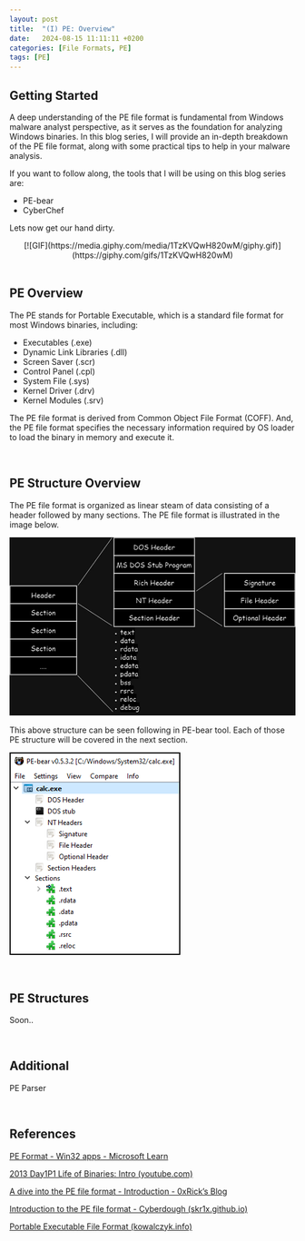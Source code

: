 ```yaml
---
layout:	post
title:  "(I) PE: Overview"
date:   2024-08-15 11:11:11 +0200
categories: [File Formats, PE]
tags: [PE]
---
```


## Getting Started

A deep understanding of the PE file format is fundamental from Windows malware analyst perspective, as it serves as the foundation for analyzing Windows binaries. In this blog series, I will provide an in-depth breakdown of the PE file format, along with some practical tips to help in your malware analysis.

If you want to follow along, the tools that I will be using on this blog series are:

- PE-bear
- CyberChef

Lets now get our hand dirty.

<center>
  [![GIF](https://media.giphy.com/media/1TzKVQwH820wM/giphy.gif)](https://giphy.com/gifs/1TzKVQwH820wM)
</center>


<br>

## PE Overview

The PE stands for Portable Executable, which is a standard file format for most Windows binaries, including:

- Executables (.exe)
- Dynamic Link Libraries (.dll)
- Screen Saver (.scr)
- Control Panel (.cpl)
- System File (.sys)
- Kernel Driver (.drv)
- Kernel Modules (.srv)

The PE file format is derived from Common Object File Format (COFF). And, the PE file format specifies the necessary information required by OS loader to load the binary in memory and execute it.

<br>

## PE Structure Overview

The PE file format is organized as linear steam of data consisting of a header followed by many sections. The PE file format is illustrated in the image below.

![PE Illustration](/images/2024-08-15-File_Format-PE_Overview/PE.jpg)

This above structure can be seen following in PE-bear tool. Each of those PE structure will be covered in the next section.

![PE-bear](/images/2024-08-15-File_Format-PE_Overview/PE-bear.png)

<br>

## PE Structures 

Soon..

<br>

## Additional

PE Parser

<br>

## References

[PE Format - Win32 apps - Microsoft Learn](https://learn.microsoft.com/en-us/windows/win32/debug/pe-format) 

[2013 Day1P1 Life of Binaries: Intro (youtube.com)](https://www.youtube.com/watch?v=ls8I__h1IYE&list=PLUFkSN0XLZ-n_Na6jwqopTt1Ki57vMIc3)  

[A dive into the PE file format - Introduction - 0xRick’s Blog](https://0xrick.github.io/win-internals/pe1/)  

[Introduction to the PE file format - Cyberdough (skr1x.github.io)](https://skr1x.github.io/portable-executable-format/#pe-parser)  

[Portable Executable File Format (kowalczyk.info)](https://blog.kowalczyk.info/articles/pefileformat.html)
